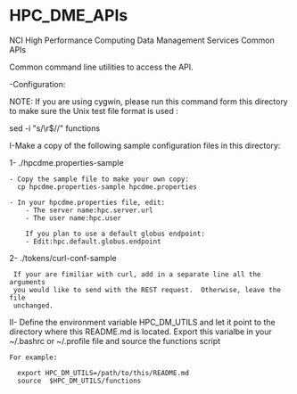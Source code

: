 # HPC_DME_APIs
NCI High Performance Computing Data Management Services Common APIs

Common command line utilities to access the API.

-Configuration:

NOTE: If you are using cygwin, please run this command form this directory to
make sure the Unix test file format is used : 

sed -i "s/\r$//" functions 

I-Make a copy of the following sample configuration files in this directory:

  1- ./hpcdme.properties-sample
 
    - Copy the sample file to make your own copy:
      cp hpcdme.properties-sample hpcdme.properties

    - In your hpcdme.properties file, edit:
        - The server name:hpc.server.url
        - The user name:hpc.user

        If you plan to use a default globus endpoint:
        - Edit:hpc.default.globus.endpoint 

  2- ./tokens/curl-conf-sample

     If your are fimiliar with curl, add in a separate line all the arguments
     you would like to send with the REST request.  Otherwise, leave the file
     unchanged.


II- Define the environment variable HPC_DM_UTILS and let it point to the
    directory where this README.md is located.  Export this varialbe in your
    ~/.bashrc or ~/.profile file and source the functions script 

    For example:

      export HPC_DM_UTILS=/path/to/this/README.md
      source  $HPC_DM_UTILS/functions
